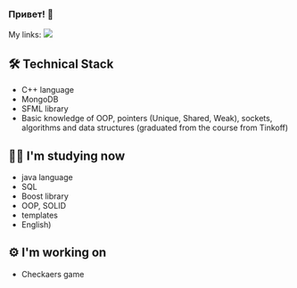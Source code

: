### Привет! 👋

My links: [<img src="https://img.shields.io/badge/Telegram-2CA5E0?style=for-the-badge&logo=telegram&logoColor=white)" />](https://t.me/shilnikov_dmitriy)

## 🛠 Technical Stack
*   С++ language
*   MongoDB
*   SFML library
*   Basic knowledge of OOP, pointers (Unique, Shared, Weak), sockets, аlgorithms and data structures (graduated from the course from Tinkoff)

## :man_student: I'm studying now
*   java language
*   SQL
*   Boost library
*   OOP, SOLID
*   templates
*   English)

## 	:gear: I'm working on
*   Checkaers game
